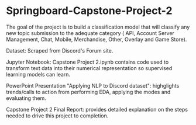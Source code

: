 # Springboard-Capstone-Project-2

The goal of the project is to build a classification model that will classify any new topic submission to the adequate category ( API, Account Server Management, Chat, Mobile, Merchandise, Other, Overlay and Game Store). 

Dataset: Scraped from Discord's Forum site.

Jupyter Notebook: Capstone Project 2.ipynb contains code used to transform text data into their numerical representation so supervised learning models can learn.

PowerPoint Presentation "Applying NLP to Discord dataset": highglights trends/calls to action from performing EDA, applying the modes and evaluating them.

Capstone Project 2 Final Report: provides detailed explanation on the steps needed to drive this project to completion.
